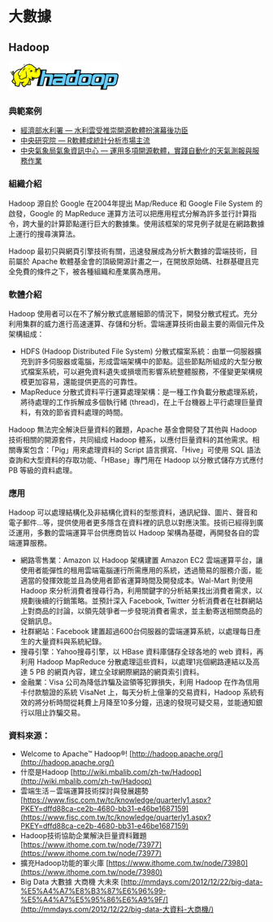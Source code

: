# **大數據**

## **Hadoop**

![](/assets/Hadoop.png)

### 典範案例

* [經濟部水利署 — 水利雲受推崇開源軟體扮演幕後功臣](/shui-li-yun-shou-tui-chong-kai-yuan-ruan-ti-ban-yan-mu-hou-gong-chen.md)
* [中央研究院 — R軟體成統計分析市場主流](/man-zu-zhi-ming-ji-yin-ding-wei-xu-qiu-r-ruan-ti-cheng-tong-ji-fen-xi-shi-chang-zhu-liu.md)
* [中央氣象局氣象資訊中心 — 運用多項開源軟體，實踐自動化的天氣測報與服務作業](//use-case/zhong-yang-qi-xiang-ju-qi-xiang-zi-xun-zhong-xin-yun-yong-duo-xiang-kai-yuan-ruan-ti-ff0c-shi-jian-zi-dong-hua-de-tian-qi-ce-bao-yu-fu-wu-zuo-ye.md)

### 組織介紹

Hadoop 源自於 Google 在2004年提出 Map/Reduce 和 Google File System 的啟發，Google 的 MapReduce 運算方法可以把應用程式分解為許多並行計算指令，跨大量的計算節點運行巨大的數據集。使用該框架的常見例子就是在網路數據上運行的搜尋演算法。

Hadoop 最初只與網頁引擎技術有關，迅速發展成為分析大數據的雲端技術，目前屬於 Apache 軟體基金會的頂級開源計畫之一，在開放原始碼、社群基礎且完全免費的條件之下，被各種組織和產業廣為應用。

### 軟體介紹

Hadoop 使用者可以在不了解分散式底層細節的情況下，開發分散式程式。充分利用集群的威力進行高速運算、存儲和分析。雲端運算技術由最主要的兩個元件及架構組成：

* HDFS \(Hadoop Distributed File System\) 分散式檔案系統：由單一伺服器擴充到許多伺服器或電腦，形成雲端架構中的節點。這些節點所組成的大型分散式檔案系統，可以避免資料遺失或損壞而影響系統整體服務，不僅變更架構規模更加容易，還能提供更高的可靠性。
* MapReduce 分散式資料平行運算處理架構：是一種工作負載分散處理系統，將待處理的工作拆解成多個執行緒 \(thread\)，在上千台機器上平行處理巨量資料，有效的節省資料處理的時間。

Hadoop 無法完全解決巨量資料的難題，Apache 基金會開發了其他與 Hadoop 技術相關的開源套件，共同組成 Hadoop 體系，以應付巨量資料的其他需求。相關專案包含：「Pig」用來處理資料的 Script 語言撰寫、「Hive」可使用 SQL 語法查詢和大型資料的存取功能、「HBase」專門用在 Hadoop 以分散式儲存方式應付 PB 等級的資料處理。

### 應用

Hadoop 可以處理結構化及非結構化資料的型態資料，通訊紀錄、圖片、聲音和電子郵件…等，提供使用者更多隱含在資料裡的訊息以對應決策。技術已經得到廣泛運用，多數的雲端運算平台供應商皆以 Hadoop 架構為基礎，再開發各自的雲端運算服務。

* 網路零售業：Amazon 以 Hadoop 架構建置 Amazon EC2 雲端運算平台，讓使用者能彈性的租用雲端電腦運行所需應用的系統，透過簡易的服務介面，能適當的發揮效能並且為使用者節省運算時間及開發成本。Wal-Mart 則使用 Hadoop 來分析消費者搜尋行為，利用關鍵字的分析結果找出消費者需求，以規劃後續的行銷策略。並預計深入 Facebook, Twitter 分析消費者在社群網站上對商品的討論，以領先競爭者一步發現消費者需求，並主動寄送相關商品的促銷訊息。
* 社群網站：Facebook 建置超過600台伺服器的雲端運算系統，以處理每日產生的大量資料與系統紀錄。
* 搜尋引擎：Yahoo搜尋引擎，以 HBase 資料庫儲存全球各地的 web 資料，再利用 Hadoop MapReduce 分散處理這些資料，以處理1兆個網路連結以及高達 5 PB 的網頁內容，建立全球網際網路的網頁索引資料。
* 金融業：Visa 公司為降低詐騙及盜領等犯罪損失，利用 Hadoop 在作為信用卡付款驗證的系統 VisaNet 上，每天分析上億筆的交易資料，Hadoop 系統有效的將分析時間從耗費上月降至10多分鐘，迅速的發現可疑交易，並能通知銀行以阻止詐騙交易。

### 資料來源：

* Welcome to Apache™ Hadoop®! [http://hadoop.apache.org/](http://hadoop.apache.org/)
* 什麼是Hadoop [http://wiki.mbalib.com/zh-tw/Hadoop](http://wiki.mbalib.com/zh-tw/Hadoop)
* 雲端生活－雲端運算技術探討與發展趨勢 [https://www.fisc.com.tw/tc/knowledge/quarterly1.aspx?PKEY=dffd88ca-ce2b-4680-bb31-e46be1687159](https://www.fisc.com.tw/tc/knowledge/quarterly1.aspx?PKEY=dffd88ca-ce2b-4680-bb31-e46be1687159)
* Hadoop技術協助企業解決巨量資料難題 [https://www.ithome.com.tw/node/73977](https://www.ithome.com.tw/node/73977)
* 擴充Hadoop功能的軍火庫 [https://www.ithome.com.tw/node/73980](https://www.ithome.com.tw/node/73980)
* Big Data 大數據 大商機 大未來 [http://mmdays.com/2012/12/22/big-data-%E5%A4%A7%E8%B3%87%E6%96%99-%E5%A4%A7%E5%95%86%E6%A9%9F/](http://mmdays.com/2012/12/22/big-data-大資料-大商機/)



